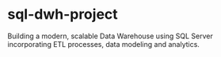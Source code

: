 # sql-dwh-project
Building a modern, scalable Data Warehouse using SQL Server incorporating ETL processes, data modeling and analytics.
